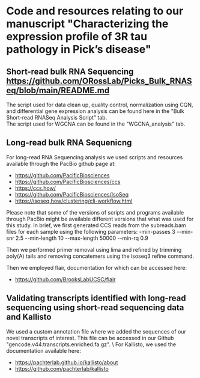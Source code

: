 # Code and resources relating to our manuscript "Characterizing the expression profile of 3R tau pathology in Pick’s disease"

## Short-read bulk RNA Sequencing https://github.com/ORossLab/Picks_Bulk_RNASeq/blob/main/README.md

The script used for data clean up, quality control, normalization using CQN, and differential gene expression analysis can be found here in the "Bulk Short-read RNASeq Analysis Script" tab.\
The script used for WGCNA can be found in the "WGCNA_analysis" tab.

## Long-read bulk RNA Sequenicng 

For long-read RNA Sequencing analysis we used scripts and resources available through the PacBio github page at:
* https://github.com/PacificBiosciences
* https://github.com/PacificBiosciences/ccs
* https://ccs.how/
* https://github.com/PacificBiosciences/IsoSeq
* https://isoseq.how/clustering/cli-workflow.html

Please note that some of the versions of scripts and programs available through PacBio might be available different versions that what was used for this study.
In brief, we first generated CCS reads from the subreads.bam files for each sample using the following parameters:
-min-passes 3 --min-snr 2.5 --min-length 10 --max-length 50000 --min-rq 0.9

Then we performed primer removal using lima and refined by trimming poly(A) tails and removing concatemers using the isoseq3 refine command.

Then we employed flair, documentation for which can be accessed here:
* https://github.com/BrooksLabUCSC/flair




## Validating transcripts identified with long-read sequencing using short-read sequencing data and Kallisto

We used a custom annotation file where we added the sequences of our novel transcripts of interest. This file can be accessed in our Github "gencode.v44.transcripts.enriched.fa.gz". \ 
For Kallisto, we used the documentation available here:
* https://pachterlab.github.io/kallisto/about
* https://github.com/pachterlab/kallisto



